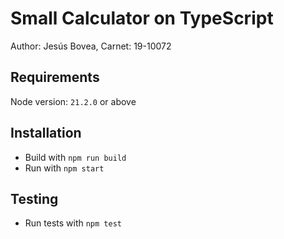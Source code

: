 # Small Calculator on TypeScript

Author: Jesús Bovea,
Carnet: 19-10072

## Requirements

Node version: `21.2.0` or above

## Installation

- Build with
  `npm run build`
- Run with
  `npm start`

## Testing

- Run tests with
  `npm test`
